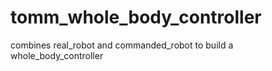 # tomm_whole_body_controller

combines real_robot and commanded_robot to build a whole_body_controller
